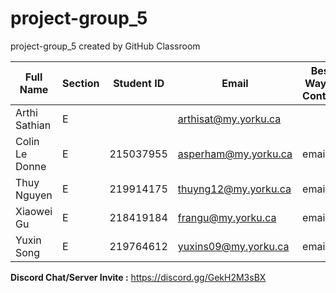 # project-group_5
project-group_5 created by GitHub Classroom

| Full Name |Section | Student ID | Email | Best Way to Contact | Discord Username
|-----------|--------|------------|-------|---------------------|------------------
|Arthi Sathian | E | | arthisat@my.yorku.ca  | | poochi | 
|Colin Le Donne| E | 215037955 | asperham@my.yorku.ca  | email | asperham | 
|Thuy Nguyen| E |219914175 | thuyng12@my.yorku.ca  |email | TN | 
|Xiaowei Gu| E |218419184 | frangu@my.yorku.ca  |email | 4785Frances | 
|Yuxin Song| E |219764612 | yuxins09@my.yorku.ca  |email | yuxin | 

**Discord Chat/Server Invite :** https://discord.gg/GekH2M3sBX
